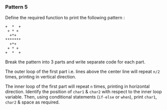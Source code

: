 ### Pattern 5

Define the required function to print the following pattern :

```text
+  *  +
 + * +
  +*+
*******
  +*+
 + * +
+  *  +
```

<div class="hint">
Break the pattern into 3 parts and write separate code for each part.

The outer loop of the first part i.e. lines above the center line will repeat `n/2` times, printing in vertical direction.

The inner loop of the first part will repeat `n` times, printing in horizontal direction. Identify the position of `char1` & `char2` with respect to the inner loop variable. Then, using conditional statements (`if-else` or `when`), print `char1`, `char2` & space as required.
</div>